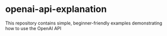 # openai-api-explanation
This repository contains simple, beginner-friendly examples demonstrating how to use the OpenAI API
